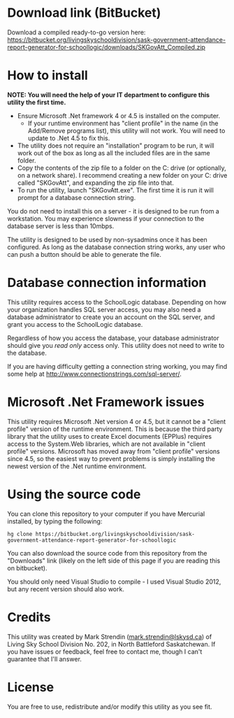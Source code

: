 ﻿Download link (BitBucket)
=========================
Download a compiled ready-to-go version here: https://bitbucket.org/livingskyschooldivision/sask-government-attendance-report-generator-for-schoollogic/downloads/SKGovAtt_Compiled.zip

How to install
==============
**NOTE: You will need the help of your IT department to configure this utility the first time.**

* Ensure Microsoft .Net framework 4 or 4.5 is installed on the computer.
    * If your runtime environment has "client profile" in the name (in the Add/Remove programs list), this utility will not work. You will need to update to .Net 4.5 to fix this.
* The utility does not require an "installation" program to be run, it will work out of the box as long as all the included files are in the same folder.
* Copy the contents of the zip file to a folder on the C: drive (or optionally, on a network share). I recommend creating a new folder on your C: drive called "SKGovAtt", and expanding the zip file into that.
* To run the utility, launch "SKGovAtt.exe". The first time it is run it will prompt for a database connection string.

You do not need to install this on a server - it is designed to be run from a workstation. You may experience slowness if your connection to the database server is less than 10mbps.

The utility is designed to be used by non-sysadmins once it has been configured. As long as the database connection string works, any user who can push a button should be able to generate the file.


Database connection information
===============================
This utility requires access to the SchoolLogic database. Depending on how your organization handles SQL server access, you may also need a database administrator to create you an account on the SQL server, and grant you access to the SchoolLogic database.

Regardless of how you access the database, your database administrator should give you *read only* access only. This utility does not need to write to the database.

If you are having difficulty getting a connection string working, you may find some help at http://www.connectionstrings.com/sql-server/. 

Microsoft .Net Framework issues
===============================
This utility requires Microsoft .Net version 4 or 4.5, but it cannot be a "client profile" version of the runtime environment. This is because the third party library that the utility uses to create Excel documents (EPPlus) requires access to the System.Web libraries, which are not available in "client profile" versions. Microsoft has moved away from "client profile" versions since 4.5, so the easiest way to prevent problems is simply installing the newest version of the .Net runtime environment.

Using the source code
=====================
You can clone this repository to your computer if you have Mercurial installed, by typing the following:
    
    hg clone https://bitbucket.org/livingskyschooldivision/sask-government-attendance-report-generator-for-schoollogic

 You can also download the source code from this repository from the "Downloads" link (likely on the left side of this page if you are reading this on bitbucket).

 You should only need Visual Studio to compile - I used Visual Studio 2012, but any recent version should also work.

Credits
=======
This utility was created by Mark Strendin (mark.strendin@lskysd.ca) of Living Sky School Division No. 202, in North Battleford Saskatchewan. If you have issues or feedback, feel free to contact me, though I can't guarantee that I'll answer.

License
=======
You are free to use, redistribute and/or modify this utility as you see fit.